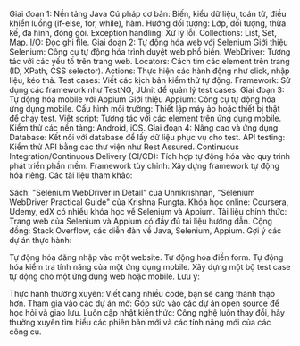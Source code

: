 Giai đoạn 1: Nền tảng Java
Cú pháp cơ bản: Biến, kiểu dữ liệu, toán tử, điều khiển luồng (if-else, for, while), hàm.
Hướng đối tượng: Lớp, đối tượng, thừa kế, đa hình, đóng gói.
Exception handling: Xử lý lỗi.
Collections: List, Set, Map.
I/O: Đọc ghi file.
Giai đoạn 2: Tự động hóa web với Selenium
Giới thiệu Selenium: Công cụ tự động hóa trình duyệt web phổ biến.
WebDriver: Tương tác với các yếu tố trên trang web.
Locators: Cách tìm các element trên trang (ID, XPath, CSS selector).
Actions: Thực hiện các hành động như click, nhập liệu, kéo thả.
Test cases: Viết các kịch bản kiểm thử tự động.
Framework: Sử dụng các framework như TestNG, JUnit để quản lý test cases.
Giai đoạn 3: Tự động hóa mobile với Appium
Giới thiệu Appium: Công cụ tự động hóa ứng dụng mobile.
Cấu hình môi trường: Thiết lập máy ảo hoặc thiết bị thật để chạy test.
Viết script: Tương tác với các element trên ứng dụng mobile.
Kiểm thử các nền tảng: Android, iOS.
Giai đoạn 4: Nâng cao và ứng dụng
Database: Kết nối với database để lấy dữ liệu phục vụ cho test.
API testing: Kiểm thử API bằng các thư viện như Rest Assured.
Continuous Integration/Continuous Delivery (CI/CD): Tích hợp tự động hóa vào quy trình phát triển phần mềm.
Framework tùy chỉnh: Xây dựng framework tự động hóa riêng.
Các tài liệu tham khảo:

Sách: "Selenium WebDriver in Detail" của Unnikrishnan, "Selenium WebDriver Practical Guide" của Krishna Rungta.
Khóa học online: Coursera, Udemy, edX có nhiều khóa học về Selenium và Appium.
Tài liệu chính thức: Trang web của Selenium và Appium có đầy đủ tài liệu hướng dẫn.
Cộng đồng: Stack Overflow, các diễn đàn về Java, Selenium, Appium.
Gợi ý các dự án thực hành:

Tự động hóa đăng nhập vào một website.
Tự động hóa điền form.
Tự động hóa kiểm tra tính năng của một ứng dụng mobile.
Xây dựng một bộ test case tự động cho một ứng dụng web hoặc mobile.
Lưu ý:

Thực hành thường xuyên: Viết càng nhiều code, bạn sẽ càng thành thạo hơn.
Tham gia vào các dự án mở: Góp sức vào các dự án open source để học hỏi và giao lưu.
Luôn cập nhật kiến thức: Công nghệ luôn thay đổi, hãy thường xuyên tìm hiểu các phiên bản mới và các tính năng mới của các công cụ.
